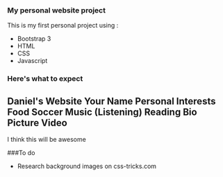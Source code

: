 ### My personal website project
This is my first personal project using :

- Bootstrap 3
- HTML
- CSS
- Javascript


### Here's what to expect

Daniel's Website
	Your Name
		Personal Interests
				Food
						Soccer
								Music (Listening)
										Reading
											Bio
												Picture
													Video
---
I think this will be awesome

###To do
- Research background images on css-tricks.com
